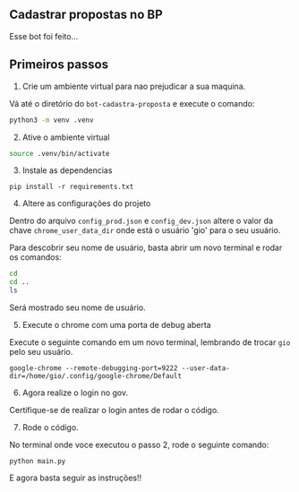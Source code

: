 ## Cadastrar propostas no BP

Esse bot foi feito...

## Primeiros passos

1. Crie um ambiente virtual para nao prejudicar a sua maquina.

Vá até o diretório do `bot-cadastra-proposta` e execute o comando:

```sh
python3 -m venv .venv
```

2. Ative o ambiente virtual

```sh
source .venv/bin/activate
```

3. Instale as dependencias

```
pip install -r requirements.txt
```

4. Altere as configurações do projeto

Dentro do arquivo `config_prod.json` e `config_dev.json` altere o valor da chave `chrome_user_data_dir` onde está o usuário 'gio' para o seu usuário.

Para descobrir seu nome de usuário, basta abrir um novo terminal e rodar os comandos:

```sh
cd
cd ..
ls
```

Será mostrado seu nome de usuário.

5. Execute o chrome com uma porta de debug aberta

Execute o seguinte comando em um novo terminal, lembrando de trocar `gio` pelo seu usuário.

```
google-chrome --remote-debugging-port=9222 --user-data-dir=/home/gio/.config/google-chrome/Default
```

6. Agora realize o login no gov.

Certifique-se de realizar o login antes de rodar o código.

7. Rode o código.

No terminal onde voce executou o passo 2, rode o seguinte comando:

```
python main.py
```

E agora basta seguir as instruções!!